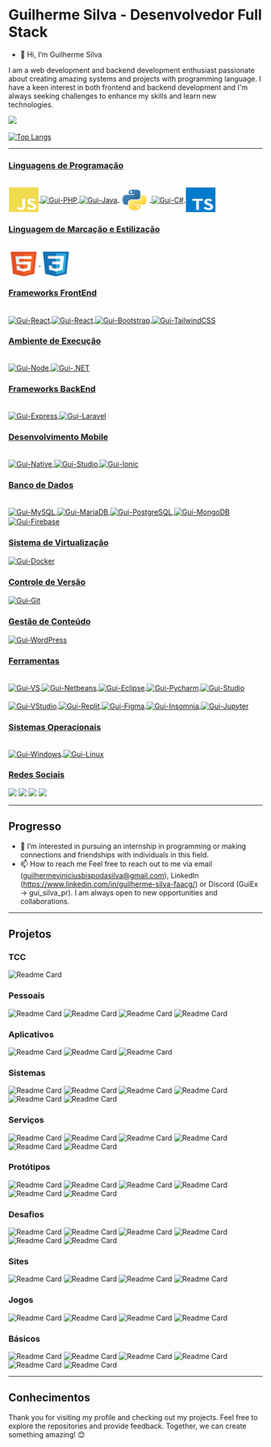 # Guilherme Silva - Desenvolvedor Full Stack

- 👋 Hi, I’m Guilherme Silva

I am a web development and backend development enthusiast passionate about creating amazing systems and projects with programming language. 
I have a keen interest in both frontend and backend development and I'm always seeking challenges to enhance my skills and learn new technologies.

<div>
  <a href="https://github.com/gui-silva-github">
    <img height="180em" src="https://github-readme-stats.vercel.app/api?username=gui-silva-github&show_icons=true&theme=chartreuse-dark&include_all_commits=true&count_private=true"/>
</div>

![Top Langs](https://github-readme-stats.vercel.app/api/top-langs/?username=gui-silva-github&layout=compact&theme=chartreuse-dark&langs_count=12&exclude_repo=python-projects)

<hr>

### Linguagens de Programação

<div style="display: inline_block"><br>
  <img align="center" alt="Gui-Js" height="50" width="60" src="https://raw.githubusercontent.com/devicons/devicon/master/icons/javascript/javascript-plain.svg">
  <img align="center" alt="Gui-PHP" height="50" width="60" src="https://cdn.jsdelivr.net/gh/devicons/devicon@latest/icons/php/php-original.svg" />
  <img align="center" alt="Gui-Java" height="50" width="60" src="https://cdn.jsdelivr.net/gh/devicons/devicon@latest/icons/java/java-original.svg" />
  <img align="center" alt="Gui-Python" height="50" width="60" src="https://raw.githubusercontent.com/devicons/devicon/master/icons/python/python-original.svg">
  <img align="center" alt="Gui-C#" height="50" width="60" src="https://cdn.jsdelivr.net/gh/devicons/devicon@latest/icons/csharp/csharp-original.svg">
  <img align="center" alt="Gui-Ts" height="50" width="60" src="https://raw.githubusercontent.com/devicons/devicon/master/icons/typescript/typescript-plain.svg">
</div>

### Linguagem de Marcação e Estilização

  <div style="display: inline_block"><br>
    <img align="center" alt="Gui-HTML" height="50" width="60" src="https://raw.githubusercontent.com/devicons/devicon/master/icons/html5/html5-original.svg">
    <img align="center" alt="Gui-CSS" height="50" width="60" src="https://raw.githubusercontent.com/devicons/devicon/master/icons/css3/css3-original.svg">
  </div>

### Frameworks FrontEnd

<div style="display: inline_block"><br>
  <img align="center" alt="Gui-React" height="50" width="60" src="https://cdn.jsdelivr.net/gh/devicons/devicon@latest/icons/react/react-original-wordmark.svg">
  <img align="center" alt="Gui-React" height="50" width="60" src="https://cdn.jsdelivr.net/gh/devicons/devicon@latest/icons/angularjs/angularjs-original.svg">
   <img align="center" alt="Gui-Bootstrap" height="50" width="60" src="https://cdn.jsdelivr.net/gh/devicons/devicon@latest/icons/bootstrap/bootstrap-original.svg" />
  <img align="center" alt="Gui-TailwindCSS" height="50" width="60" src="https://cdn.jsdelivr.net/gh/devicons/devicon@latest/icons/tailwindcss/tailwindcss-original.svg" />
</div>

### Ambiente de Execução

<div style="display: inline_block"><br>
  <img align="center" alt="Gui-Node" height="50" width="60" src="https://cdn.jsdelivr.net/gh/devicons/devicon@latest/icons/nodejs/nodejs-original-wordmark.svg" />
  <img align="center" alt="Gui-.NET" height="50" width="60" src="https://cdn.jsdelivr.net/gh/devicons/devicon@latest/icons/dot-net/dot-net-original-wordmark.svg" />
</div>


### Frameworks BackEnd

<div style="display: inline_block"><br>
  <img align="center" alt="Gui-Express" height="50" width="60" src="https://cdn.jsdelivr.net/gh/devicons/devicon@latest/icons/express/express-original-wordmark.svg" />
  <img align="center" alt="Gui-Laravel" height="50" width="60" src="https://cdn.jsdelivr.net/gh/devicons/devicon@latest/icons/laravel/laravel-original.svg" />
</div>

### Desenvolvimento Mobile

<div style="display: inline_block"><br>
  <img align="center" alt="Gui-Native" height="50" width="60" src="https://cdn.jsdelivr.net/gh/devicons/devicon@latest/icons/react/react-original.svg" />
  <img align="center" alt="Gui-Studio" height="50" width="60" src="https://cdn.jsdelivr.net/gh/devicons/devicon@latest/icons/androidstudio/androidstudio-original.svg" />
  <img align="center" alt="Gui-Ionic" height="50" width="60" src="https://cdn.jsdelivr.net/gh/devicons/devicon@latest/icons/ionic/ionic-original.svg" />
</div>

### Banco de Dados

<div style="display: inline_block"><br>
  <img align="center" alt="Gui-MySQL" height="50" width="60" src="https://cdn.jsdelivr.net/gh/devicons/devicon@latest/icons/mysql/mysql-original-wordmark.svg" />
  <img align="center" alt="Gui-MariaDB" height="50" width="60" src="https://cdn.jsdelivr.net/gh/devicons/devicon@latest/icons/mariadb/mariadb-original-wordmark.svg" />
  <img align="center" alt="Gui-PostgreSQL" height="50" width="60" src="https://cdn.jsdelivr.net/gh/devicons/devicon@latest/icons/postgresql/postgresql-original.svg" />
  <img align="center" alt="Gui-MongoDB" height="50" width="60" src="https://cdn.jsdelivr.net/gh/devicons/devicon@latest/icons/mongodb/mongodb-original.svg" />
  <img align="center" alt="Gui-Firebase" height="50" width="60" src="https://cdn.jsdelivr.net/gh/devicons/devicon@latest/icons/firebase/firebase-original.svg" />
</div>

### Sistema de Virtualização

<img align="center" alt="Gui-Docker" height="50" width="60" src="https://cdn.jsdelivr.net/gh/devicons/devicon@latest/icons/docker/docker-original.svg" />

### Controle de Versão

<img align="center" alt="Gui-Git" height="50" width="60" src="https://cdn.jsdelivr.net/gh/devicons/devicon@latest/icons/git/git-original.svg" />

### Gestão de Conteúdo

<img align="center" alt="Gui-WordPress" height="50" width="60" src="https://cdn.jsdelivr.net/gh/devicons/devicon@latest/icons/wordpress/wordpress-plain.svg" />

### Ferramentas

<div style="display: inline_block"><br>
  <img align="center" alt="Gui-VS" height="50" width="60" src="https://cdn.jsdelivr.net/gh/devicons/devicon@latest/icons/vscode/vscode-original-wordmark.svg" />
  <img align="center" alt="Gui-Netbeans" height="50" width="80" src="https://img.shields.io/badge/NetBeansIDE-1B6AC6.svg?style=for-the-badge&logo=apache-netbeans-ide&logoColor=white)"/>
  <img align="center" alt="Gui-Eclipse" height="50" width="60" src="https://cdn.jsdelivr.net/gh/devicons/devicon@latest/icons/eclipse/eclipse-original.svg" />
  <img align="center" alt="Gui-Pycharm" height="50" width="60" src="https://cdn.jsdelivr.net/gh/devicons/devicon@latest/icons/pycharm/pycharm-original.svg" />
  <img align="center" alt="Gui-Studio" height="50" width="60" src="https://cdn.jsdelivr.net/gh/devicons/devicon@latest/icons/androidstudio/androidstudio-original.svg" />
</div>

<div style="display: inline_block"><br>
  <img align="center" alt="Gui-VStudio" height="50" width="60" src="https://cdn.jsdelivr.net/gh/devicons/devicon@latest/icons/visualstudio/visualstudio-original.svg" />
  <img align="center" alt="Gui-Replit" height="50" width="60" src="https://cdn.jsdelivr.net/gh/devicons/devicon@latest/icons/replit/replit-plain-wordmark.svg" />
  <img align="center" alt="Gui-Figma" height="50" width="60" src="https://cdn.jsdelivr.net/gh/devicons/devicon@latest/icons/figma/figma-original.svg" />
  <img align="center" alt="Gui-Insomnia" height="50" width="60" src="https://cdn.jsdelivr.net/gh/devicons/devicon@latest/icons/insomnia/insomnia-original.svg" />
  <img align="center" alt="Gui-Jupyter" height="50" width="60" src="https://cdn.jsdelivr.net/gh/devicons/devicon@latest/icons/jupyter/jupyter-original-wordmark.svg" />
</div>

### Sistemas Operacionais

<div style="display: inline_block"><br>
  <img align="center" alt="Gui-Windows" height="50" width="60" src="https://cdn.jsdelivr.net/gh/devicons/devicon@latest/icons/windows11/windows11-original.svg" />
  <img align="center" alt="Gui-Linux" height="50" width="60" src="https://cdn.jsdelivr.net/gh/devicons/devicon@latest/icons/linux/linux-original.svg" />
</div>

### Redes Sociais

  <a href="https://instagram.com/gui_do_excel" target="_blank"><img src="https://img.shields.io/badge/-Instagram-%23E4405F?style=for-the-badge&logo=instagram&logoColor=white" target="_blank"></a>
  <a href="https://discord.com" target="_blank"><img src="https://img.shields.io/badge/Discord-7289DA?style=for-the-badge&logo=discord&logoColor=white" target="_blank"></a>
  <a href = "mailto:guilhermeviniciusbispodasilva@gmail.com"><img src="https://img.shields.io/badge/-Gmail-%23333?style=for-the-badge&logo=gmail&logoColor=white" target="_blank"></a>
  <a href="https://www.linkedin.com/in/guilherme-silva-faacg/" target="_blank"><img src="https://img.shields.io/badge/-LinkedIn-%230077B5?style=for-the-badge&logo=linkedin&logoColor=white" target="_blank"></a> 

<hr>

## Progresso

- 👀 I’m interested in pursuing an internship in programming or making connections and friendships with individuals in this field.
- 📫 How to reach me Feel free to reach out to me via email (guilhermeviniciusbispodasilva@gmail.com), LinkedIn (https://www.linkedin.com/in/guilherme-silva-faacg/) or Discord (GuiEx -> gui_silva_pr). I am always open to new opportunities and collaborations.

<hr>

## Projetos

### TCC

![Readme Card](https://github-readme-stats.vercel.app/api/pin/?username=gui-silva-github&repo=kepler-sge)

### Pessoais

![Readme Card](https://github-readme-stats.vercel.app/api/pin/?username=gui-silva-github&repo=trendfusion)
![Readme Card](https://github-readme-stats.vercel.app/api/pin/?username=gui-silva-github&repo=costsReact)
![Readme Card](https://github-readme-stats.vercel.app/api/pin/?username=gui-silva-github&repo=soltaVoz)
![Readme Card](https://github-readme-stats.vercel.app/api/pin/?username=gui-silva-github&repo=senhasOcultas)

### Aplicativos

![Readme Card](https://github-readme-stats.vercel.app/api/pin/?username=gui-silva-github&repo=app-senhaMania)
![Readme Card](https://github-readme-stats.vercel.app/api/pin/?username=gui-silva-github&repo=app-gbitcoin)
![Readme Card](https://github-readme-stats.vercel.app/api/pin/?username=gui-silva-github&repo=app-imc)

### Sistemas

![Readme Card](https://github-readme-stats.vercel.app/api/pin/?username=gui-silva-github&repo=app_help_ti)
![Readme Card](https://github-readme-stats.vercel.app/api/pin/?username=gui-silva-github&repo=sgeJugler)
![Readme Card](https://github-readme-stats.vercel.app/api/pin/?username=gui-silva-github&repo=app_lista_tarefas)
![Readme Card](https://github-readme-stats.vercel.app/api/pin/?username=gui-silva-github&repo=app_send_mail)
![Readme Card](https://github-readme-stats.vercel.app/api/pin/?username=gui-silva-github&repo=chatNodeJS)
![Readme Card](https://github-readme-stats.vercel.app/api/pin/?username=gui-silva-github&repo=authenticationSystem)

### Serviços

![Readme Card](https://github-readme-stats.vercel.app/api/pin/?username=gui-silva-github&repo=acervoLiterario)
![Readme Card](https://github-readme-stats.vercel.app/api/pin/?username=gui-silva-github&repo=worldExplorer)
![Readme Card](https://github-readme-stats.vercel.app/api/pin/?username=gui-silva-github&repo=gui-fit)
![Readme Card](https://github-readme-stats.vercel.app/api/pin/?username=gui-silva-github&repo=gui-crypto)
![Readme Card](https://github-readme-stats.vercel.app/api/pin/?username=gui-silva-github&repo=firebaseToDo)
![Readme Card](https://github-readme-stats.vercel.app/api/pin/?username=gui-silva-github&repo=news-usa)

### Protótipos

![Readme Card](https://github-readme-stats.vercel.app/api/pin/?username=gui-silva-github&repo=python-projects)
![Readme Card](https://github-readme-stats.vercel.app/api/pin/?username=gui-silva-github&repo=headerReact)
![Readme Card](https://github-readme-stats.vercel.app/api/pin/?username=gui-silva-github&repo=siteModels)
![Readme Card](https://github-readme-stats.vercel.app/api/pin/?username=gui-silva-github&repo=socialMedia)
![Readme Card](https://github-readme-stats.vercel.app/api/pin/?username=gui-silva-github&repo=quizApp)
![Readme Card](https://github-readme-stats.vercel.app/api/pin/?username=gui-silva-github&repo=guiShoppingCart)

### Desafios

![Readme Card](https://github-readme-stats.vercel.app/api/pin/?username=gui-silva-github&repo=imageSearch)
![Readme Card](https://github-readme-stats.vercel.app/api/pin/?username=gui-silva-github&repo=climaApp)
![Readme Card](https://github-readme-stats.vercel.app/api/pin/?username=gui-silva-github&repo=pizzariaApp)
![Readme Card](https://github-readme-stats.vercel.app/api/pin/?username=gui-silva-github&repo=relogioAnalogico)
![Readme Card](https://github-readme-stats.vercel.app/api/pin/?username=gui-silva-github&repo=appleWatch)
![Readme Card](https://github-readme-stats.vercel.app/api/pin/?username=gui-silva-github&repo=crudLocalStorage)

### Sites

![Readme Card](https://github-readme-stats.vercel.app/api/pin/?username=gui-silva-github&repo=personalPortfolio)
![Readme Card](https://github-readme-stats.vercel.app/api/pin/?username=gui-silva-github&repo=siteStarbucks)
![Readme Card](https://github-readme-stats.vercel.app/api/pin/?username=gui-silva-github&repo=siteSpotify)
![Readme Card](https://github-readme-stats.vercel.app/api/pin/?username=gui-silva-github&repo=siteFinans)

### Jogos

![Readme Card](https://github-readme-stats.vercel.app/api/pin/?username=gui-silva-github&repo=mataMosca)
![Readme Card](https://github-readme-stats.vercel.app/api/pin/?username=gui-silva-github&repo=areaFight)
![Readme Card](https://github-readme-stats.vercel.app/api/pin/?username=gui-silva-github&repo=pokedex)
![Readme Card](https://github-readme-stats.vercel.app/api/pin/?username=gui-silva-github&repo=urnaEletronica)

### Básicos

![Readme Card](https://github-readme-stats.vercel.app/api/pin/?username=gui-silva-github&repo=listaDeTarefas)
![Readme Card](https://github-readme-stats.vercel.app/api/pin/?username=gui-silva-github&repo=calculadora)
![Readme Card](https://github-readme-stats.vercel.app/api/pin/?username=gui-silva-github&repo=crudJava)
![Readme Card](https://github-readme-stats.vercel.app/api/pin/?username=gui-silva-github&repo=blogJSON)
![Readme Card](https://github-readme-stats.vercel.app/api/pin/?username=gui-silva-github&repo=stopWatch)
![Readme Card](https://github-readme-stats.vercel.app/api/pin/?username=gui-silva-github&repo=verificadorDeIdade)

<hr>

## Conhecimentos

Thank you for visiting my profile and checking out my projects. Feel free to explore the repositories and provide feedback. Together, we can create something amazing! 😊
